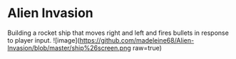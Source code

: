 # Alien Invasion
Building a rocket ship that moves right and left and fires bullets in response to player input.
![image](https://github.com/madeleine68/Alien-Invasion/blob/master/ship%26screen.png raw=true)
